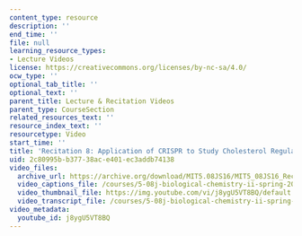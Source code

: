 ```yaml
---
content_type: resource
description: ''
end_time: ''
file: null
learning_resource_types:
- Lecture Videos
license: https://creativecommons.org/licenses/by-nc-sa/4.0/
ocw_type: ''
optional_tab_title: ''
optional_text: ''
parent_title: Lecture & Recitation Videos
parent_type: CourseSection
related_resources_text: ''
resource_index_text: ''
resourcetype: Video
start_time: ''
title: 'Recitation 8: Application of CRISPR to Study Cholesterol Regulation'
uid: 2c80995b-b377-38ac-e401-ec3addb74138
video_files:
  archive_url: https://archive.org/download/MIT5.08JS16/MIT5_08JS16_Recitation_08_300k.mp4
  video_captions_file: /courses/5-08j-biological-chemistry-ii-spring-2016/9ca3e72bd60d5b769461c943858349b0_j8ygU5VT8BQ.vtt
  video_thumbnail_file: https://img.youtube.com/vi/j8ygU5VT8BQ/default.jpg
  video_transcript_file: /courses/5-08j-biological-chemistry-ii-spring-2016/db6b644065779bc074ef9e344b502292_j8ygU5VT8BQ.pdf
video_metadata:
  youtube_id: j8ygU5VT8BQ
---
```

